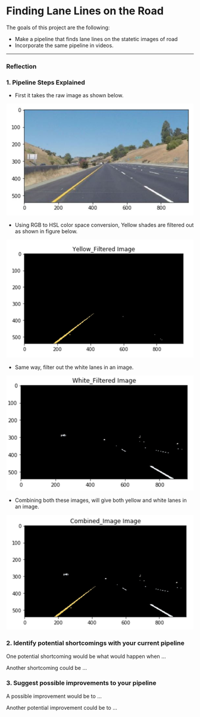 # **Finding Lane Lines on the Road** 


The goals of this project are the following:
* Make a pipeline that finds lane lines on the statetic images of road
* Incorporate the same pipeline in videos.

[//]: # (Image References)

[image1]: ./test_images_output/Original.JPG "Raw Image"
[image2]: ./test_images_output/yellow_filter.jpg "Yellow Filter"
[image3]: ./test_images_output/white_filter.jpg "White Filter"
[image4]: ./test_images_output/combined_Image.PNG "Combined Yellow and White Filters"
[image5]: ./test_images_output/gaussian_gray.jpg "Gaussian Gray"
[image6]: ./test_images_output/canny_edge.jpg "Canny Edge Detection"
[image7]: ./test_images_output/masking_roi.JPG "Region of Interest"
[image8]: ./test_images_output/hough_lines.PNG "Hough Lines"
[image9]: ./test_images_output/final_image.jpg "Final Lines"

---

### Reflection

### 1. Pipeline Steps Explained

* First it takes the raw image as shown below.

![alt text][image1]

* Using RGB to HSL color space conversion, Yellow shades are filtered out as shown in figure below.

![alt text][image2]

* Same way, filter out the white lanes in an image.

![alt text][image3]

* Combining both these images, will give both yellow and white lanes in an image.

![alt text][image4]


### 2. Identify potential shortcomings with your current pipeline


One potential shortcoming would be what would happen when ... 

Another shortcoming could be ...


### 3. Suggest possible improvements to your pipeline

A possible improvement would be to ...

Another potential improvement could be to ...
